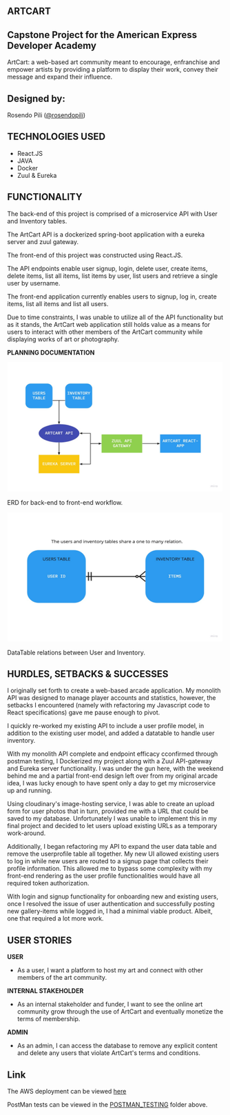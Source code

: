 ## ARTCART
## Capstone Project for the American Express Developer Academy
ArtCart: a web-based art community meant to encourage, enfranchise and empower artists by providing a platform to display their work, convey their message and expand their influence. 

## Designed by:  
Rosendo Pili (<a href="https://github.com/rosendopili">@rosendopili</a>)<br/>

## TECHNOLOGIES USED
* React.JS 
* JAVA 
* Docker
* Zuul & Eureka

## FUNCTIONALITY

The back-end of this project is comprised of a microservice API with User and Inventory tables.  

The ArtCart API is a dockerized spring-boot application with a eureka server and zuul gateway. 

The front-end of this project was constructed using React.JS. 

The API endpoints enable user signup, login, delete user, create items, delete items, list all items, list items by user, list users and retrieve a single user by username.  

The front-end application currently enables users to signup, log in, create items, list all items and list all users. 

Due to time constraints, I was unable to utilize all of the API functionality but as it stands, the ArtCart web application still holds value as a means for users to interact with other members of the ArtCart community while displaying works of art or photography. 

**PLANNING DOCUMENTATION**

<img src="https://github.com/rosendopili/CapStoneProject/blob/master/CapStoneProject/ERDiagrams/ER%20diagram.jpg" alt="ERD"
	width="500" height="300" />

ERD for back-end to front-end workflow. 

<img src="https://github.com/rosendopili/CapStoneProject/blob/master/CapStoneProject/ERDiagrams/ONEtoMANY.jpg" alt="ERD"
	width="500" height="300" />
	
DataTable relations between User and Inventory. 

## HURDLES, SETBACKS & SUCCESSES 

I originally set forth to create a web-based arcade application.  My monolith API was designed to manage player accounts and statistics, however, the setbacks I encountered (namely with refactoring my Javascript code to React specifications) gave me pause enough to pivot.  

I quickly re-worked my existing API to include a user profile model, in addition to the existing user model, and added a datatable to handle user inventory.  

With my monolith API complete and endpoint efficacy cconfirmed through postman testing, I Dockerized my project along with a Zuul API-gateway and Eureka server functionality.  I was under the gun here, with the weekend behind me and a partial front-end design left over from my original arcade idea, I was lucky enough to have spent only a day to get my microservice up and running.  

Using cloudinary's image-hosting service, I was able to create an upload form for user photos that in turn, provided me with a URL that could be saved to my database.  Unfortunately I was unable to implement this in my final project and decided to let users upload existing URLs as a temporary work-around. 

Additionally, I began refactoring my API to expand the user data table and remove the userprofile table all together.  My new UI allowed existing users to log in while new users are routed to a signup page that collects their profile information.  This allowed me to bypass some complexity with my front-end rendering as the user profile functionalities would have all required token authorization.  

With login and signup functionality for onboarding new and existing users, once I resolved the issue of user authentication and successfully posting new gallery-items while logged in, I had a minimal viable product.  Albeit, one that required a lot more work.  

## USER STORIES

**USER**
* As a user, I want a platform to host my art and connect with other members of the art community. 

**INTERNAL STAKEHOLDER**
* As an internal stakeholder and funder, I want to see the online art community grow through the use of ArtCart and eventually monetize the terms of membership. 

**ADMIN**
* As an admin, I can access the database to remove any explicit content and delete any users that violate ArtCart's terms and conditions. 

## Link
The AWS deployment can be viewed [here](http://arcade-deploy-3.s3-website-us-east-1.amazonaws.com/)

PostMan tests can be viewed in the [POSTMAN_TESTING](https://github.com/rosendopili/CapStoneProject/tree/master/CapStoneProject/POSTMAN_TESTING) folder above.
